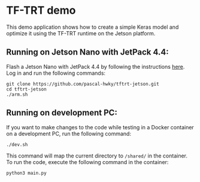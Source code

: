 # TF-TRT demo

This demo application shows how to create a simple Keras model and optimize it using the TF-TRT runtime on the Jetson platform.

## Running on Jetson Nano with JetPack 4.4:

Flash a Jetson Nano with JetPack 4.4 by following the instructions [here](https://developer.nvidia.com/embedded/learn/get-started-jetson-nano-devkit#write). Log in and run the following commands:

```
git clone https://github.com/pascal-hwky/tftrt-jetson.git
cd tftrt-jetson
./arm.sh
```

## Running on development PC:

If you want to make changes to the code while testing in a Docker container on a development PC, run the following command:

```
./dev.sh
```

This command will map the current directory to `/shared/` in the container. To run the code, execute the following command in the container:

```
python3 main.py
```
